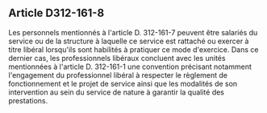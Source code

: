 ## Article D312-161-8

Les personnels mentionnés à l'article D. 312-161-7 peuvent être salariés du service ou de la structure
à laquelle ce service est rattaché ou exercer à titre libéral lorsqu'ils sont habilités à pratiquer ce mode
d'exercice. Dans ce dernier cas, les professionnels libéraux concluent avec les unités mentionnées à l'article
D. 312-161-1 une convention précisant notamment l'engagement du professionnel libéral à respecter le
règlement de fonctionnement et le projet de service ainsi que les modalités de son intervention au sein du
service de nature à garantir la qualité des prestations.


